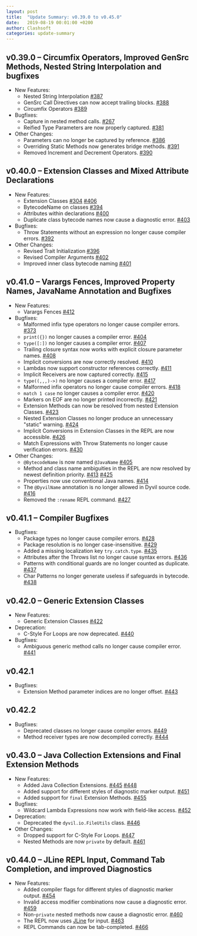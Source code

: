 ```yaml
---
layout: post
title:  "Update Summary: v0.39.0 to v0.45.0"
date:   2019-08-19 00:01:00 +0200
author: Clashsoft
categories: update-summary
---
```


## v0.39.0 – Circumfix Operators, Improved GenSrc Methods, Nested String Interpolation and bugfixes

- New Features:
    - Nested String Interpolation [#387](https://github.com/Dyvil/Dyvil/issues/387)
    - GenSrc Call Directives can now accept trailing blocks. [#388](https://github.com/Dyvil/Dyvil/issues/388)
    - Circumfix Operators [#389](https://github.com/Dyvil/Dyvil/issues/389)
- Bugfixes:
    - Capture in nested method calls. [#267](https://github.com/Dyvil/Dyvil/issues/267)
    - Reified Type Parameters are now properly captured. [#381](https://github.com/Dyvil/Dyvil/issues/381)
- Other Changes:
    - Parameters can no longer be captured by reference. [#386](https://github.com/Dyvil/Dyvil/issues/386)
    - Overriding Static Methods now generates bridge methods. [#391](https://github.com/Dyvil/Dyvil/issues/391)
    - Removed Increment and Decrement Operators. [#390](https://github.com/Dyvil/Dyvil/issues/390)

## v0.40.0 – Extension Classes and Mixed Attribute Declarations

- New Features:
    - Extension Classes [#304](https://github.com/Dyvil/Dyvil/issues/304) [#406](https://github.com/Dyvil/Dyvil/issues/406)
    - BytecodeName on classes [#394](https://github.com/Dyvil/Dyvil/issues/394)
    - Attributes within declarations [#400](https://github.com/Dyvil/Dyvil/issues/400)
    - Duplicate class bytecode names now cause a diagnostic error. [#403](https://github.com/Dyvil/Dyvil/issues/403)
- Bugfixes:
    - Throw Statements without an expression no longer cause compiler errors. [#392](https://github.com/Dyvil/Dyvil/issues/392)
- Other Changes:
    - Revised Trait Initialization [#396](https://github.com/Dyvil/Dyvil/issues/396)
    - Revised Compiler Arguments [#402](https://github.com/Dyvil/Dyvil/issues/402)
    - Improved inner class bytecode naming [#401](https://github.com/Dyvil/Dyvil/issues/401)

## v0.41.0 – Varargs Fences, Improved Property Names, JavaName Annotation and Bugfixes

- New Features:
    - Varargs Fences [#412](https://github.com/Dyvil/Dyvil/issues/412)
- Bugfixes:
    - Malformed infix type operators no longer cause compiler errors. [#373](https://github.com/Dyvil/Dyvil/issues/373)
    - `print({})` no longer causes a compiler error. [#404](https://github.com/Dyvil/Dyvil/issues/404)
    - `type([:])` no longer causes a compiler error. [#407](https://github.com/Dyvil/Dyvil/issues/407)
    - Trailing closure syntax now works with explicit closure parameter names. [#408](https://github.com/Dyvil/Dyvil/issues/408)
    - Implicit conversions are now correctly resolved. [#410](https://github.com/Dyvil/Dyvil/issues/410)
    - Lambdas now support constructor references correctly. [#411](https://github.com/Dyvil/Dyvil/issues/411)
    - Implicit Receivers are now captured correctly. [#415](https://github.com/Dyvil/Dyvil/issues/415)
    - `type((,,,)->)` no longer causes a compiler error. [#417](https://github.com/Dyvil/Dyvil/issues/417)
    - Malformed infix operators no longer cause compiler errors. [#418](https://github.com/Dyvil/Dyvil/issues/418)
    - `match 1 case` no longer causes a compiler error. [#420](https://github.com/Dyvil/Dyvil/issues/420)
    - Markers on EOF are no longer printed incorrectly. [#421](https://github.com/Dyvil/Dyvil/issues/421)
    - Extension Methods can now be resolved from nested Extension Classes. [#423](https://github.com/Dyvil/Dyvil/issues/423)
    - Nested Extension Classes no longer produce an unnecessary "static" warning. [#424](https://github.com/Dyvil/Dyvil/issues/424)
    - Implicit Conversions in Extension Classes in the REPL are now accessible. [#426](https://github.com/Dyvil/Dyvil/issues/426)
    - Match Expressions with Throw Statements no longer cause verification errors. [#430](https://github.com/Dyvil/Dyvil/issues/430)
- Other Changes:
    - `@BytecodeName` is now named `@JavaName` [#405](https://github.com/Dyvil/Dyvil/issues/405)
    - Method and class name ambiguities in the REPL are now resolved by newest definition priority. [#413](https://github.com/Dyvil/Dyvil/issues/413) [#425](https://github.com/Dyvil/Dyvil/issues/425)
    - Properties now use conventional Java names. [#414](https://github.com/Dyvil/Dyvil/issues/414)
    - The `@DyvilName` annotation is no longer allowed in Dyvil source code. [#416](https://github.com/Dyvil/Dyvil/issues/416)
    - Removed the `:rename` REPL command. [#427](https://github.com/Dyvil/Dyvil/issues/427)

## v0.41.1 – Compiler Bugfixes

- Bugfixes:
    - Package types no longer cause compiler errors. [#428](https://github.com/Dyvil/Dyvil/issues/428)
    - Package resolution is no longer case-insensitive. [#429](https://github.com/Dyvil/Dyvil/issues/429)
    - Added a missing localization key `try.catch.type`. [#435](https://github.com/Dyvil/Dyvil/issues/435)
    - Attributes after the Throws list no longer cause syntax errors. [#436](https://github.com/Dyvil/Dyvil/issues/436)
    - Patterns with conditional guards are no longer counted as duplicate. [#437](https://github.com/Dyvil/Dyvil/issues/437)
    - Char Patterns no longer generate useless if safeguards in bytecode. [#438](https://github.com/Dyvil/Dyvil/issues/438)

## v0.42.0 – Generic Extension Classes

- New Features:
    - Generic Extension Classes [#422](https://github.com/Dyvil/Dyvil/issues/422)
- Deprecation:
    - C-Style For Loops are now deprecated. [#440](https://github.com/Dyvil/Dyvil/issues/440)
- Bugfixes:
    - Ambiguous generic method calls no longer cause compiler error. [#441](https://github.com/Dyvil/Dyvil/issues/441)
    
## v0.42.1

- Bugfixes:
    - Extension Method parameter indices are no longer offset. [#443](https://github.com/Dyvil/Dyvil/issues/443)

## v0.42.2

- Bugfixes:
    - Deprecated classes no longer cause compiler errors. [#449](https://github.com/Dyvil/Dyvil/issues/449)
    - Method receiver types are now decompiled correctly. [#444](https://github.com/Dyvil/Dyvil/issues/444)

## v0.43.0 – Java Collection Extensions and Final Extension Methods

- New Features:
    - Added Java Collection Extensions. [#445](https://github.com/Dyvil/Dyvil/issues/445) [#448](https://github.com/Dyvil/Dyvil/issues/448)
    - Added support for different styles of diagnostic marker output. [#451](https://github.com/Dyvil/Dyvil/issues/451)
    - Added support for `final` Extension Methods. [#455](https://github.com/Dyvil/Dyvil/issues/455)
- Bugfixes:
    - Wildcard Lambda Expressions now work with field-like access. [#452](https://github.com/Dyvil/Dyvil/issues/452)
- Deprecation:
    - Deprecated the `dyvil.io.FileUtils` class. [#446](https://github.com/Dyvil/Dyvil/issues/446)
- Other Changes:
    - Dropped support for C-Style For Loops. [#447](https://github.com/Dyvil/Dyvil/issues/447)
    - Nested Methods are now `private` by default. [#461](https://github.com/Dyvil/Dyvil/issues/461)

## v0.44.0 – JLine REPL Input, Command Tab Completion, and improved Diagnostics

- New Features:
    - Added compiler flags for different styles of diagnostic marker output. [#454](https://github.com/Dyvil/Dyvil/issues/454)
    - Invalid access modifier combinations now cause a diagnostic error. [#459](https://github.com/Dyvil/Dyvil/issues/459)
    - Non-`private` nested methods now cause a diagnostic error. [#460](https://github.com/Dyvil/Dyvil/issues/460)
    - The REPL now uses [JLine](https://github.com/jline/jline3) for input. [#463](https://github.com/Dyvil/Dyvil/issues/463)
    - REPL Commands can now be tab-completed. [#466](https://github.com/Dyvil/Dyvil/issues/466)
